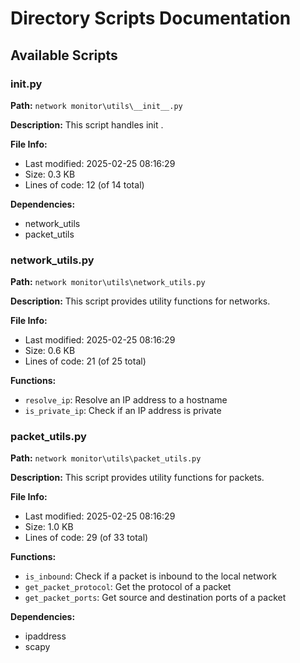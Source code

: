 # Directory Scripts Documentation

## Available Scripts


### __init__.py

**Path:** `network monitor\utils\__init__.py`

**Description:**
This script handles   init  .

**File Info:**
- Last modified: 2025-02-25 08:16:29
- Size: 0.3 KB
- Lines of code: 12 (of 14 total)

**Dependencies:**
- network_utils
- packet_utils

### network_utils.py

**Path:** `network monitor\utils\network_utils.py`

**Description:**
This script provides utility functions for networks.

**File Info:**
- Last modified: 2025-02-25 08:16:29
- Size: 0.6 KB
- Lines of code: 21 (of 25 total)

**Functions:**
- `resolve_ip`: Resolve an IP address to a hostname
- `is_private_ip`: Check if an IP address is private

### packet_utils.py

**Path:** `network monitor\utils\packet_utils.py`

**Description:**
This script provides utility functions for packets.

**File Info:**
- Last modified: 2025-02-25 08:16:29
- Size: 1.0 KB
- Lines of code: 29 (of 33 total)

**Functions:**
- `is_inbound`: Check if a packet is inbound to the local network
- `get_packet_protocol`: Get the protocol of a packet
- `get_packet_ports`: Get source and destination ports of a packet

**Dependencies:**
- ipaddress
- scapy